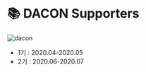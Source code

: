 # 📚 DACON Supporters

![dacon](https://github.com/Jihyun22/Jihyun22.github.io/blob/master/assets/images/dacon.png?raw=true)

- 1기 : 2020.04-2020.05
- 2기 : 2020.06-2020.07